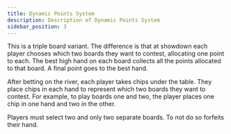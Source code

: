 ```yaml
---
title: Dynamic Points System
description: Description of Dynamic Points System
sidebar_position: 3
---
```


This is a triple board variant. The difference is that at showdown each
player chooses which two boards they want to contest, allocating one
point to each. The best high hand on each board collects all the points
allocated to that board. A final point goes to the best hand.

After betting on the river, each player takes chips under the table.
They place chips in each hand to represent which two boards they want to
contest. For example, to play boards one and two, the player places one
chip in one hand and two in the other.

Players must select two and only two separate boards. To not do so
forfeits their hand.